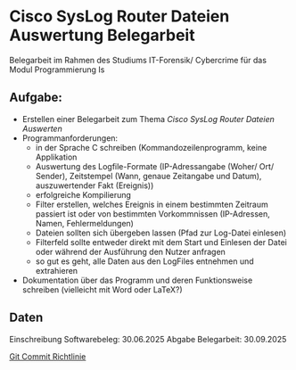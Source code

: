 # Cisco SysLog Router Dateien Auswertung Belegarbeit

Belegarbeit im Rahmen des Studiums IT-Forensik/ Cybercrime für das Modul Programmierung Is

## Aufgabe:

- Erstellen einer Belegarbeit zum Thema _Cisco SysLog Router Dateien Auswerten_
- Programmanforderungen:
  - in der Sprache C schreiben (Kommandozeilenprogramm, keine Applikation
  - Auswertung des Logfile-Formate (IP-Adressangabe (Woher/ Ort/ Sender), Zeitstempel (Wann, genaue Zeitangabe und Datum), auszuwertender Fakt (Ereignis))
  - erfolgreiche Kompilierung
  - Filter erstellen, welches Ereignis in einem bestimmten Zeitraum passiert ist oder von bestimmten Vorkommnissen (IP-Adressen, Namen, Fehlermeldungen)
  - Dateien sollten sich übergeben lassen (Pfad zur Log-Datei einlesen)
  - Filterfeld sollte entweder direkt mit dem Start und Einlesen der Datei oder während der Ausführung den Nutzer anfragen
  - so gut es geht, alle Daten aus den LogFiles entnehmen und extrahieren
- Dokumentation über das Programm und deren Funktionsweise schreiben (vielleicht mit Word oder LaTeX?)

## Daten

Einschreibung Softwarebeleg: 30.06.2025
Abgabe Belegarbeit: 30.09.2025

[Git Commit Richtlinie](https://gist.github.com/qoomon/5dfcdf8eec66a051ecd85625518cfd13)
